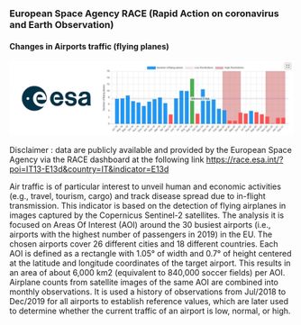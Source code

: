 ### European Space Agency RACE (Rapid Action on coronavirus and Earth Observation)

#### Changes in Airports traffic (flying planes) 

![](esa_logo.jpg)

Disclaimer : data are publicly available and provided by the European Space Agency via the RACE dashboard at the following link https://race.esa.int/?poi=IT13-E13d&country=IT&indicator=E13d

Air traffic is of particular interest to unveil human and economic activities (e.g., travel, tourism, cargo) and track disease spread due to in-flight transmission. This indicator is based on the detection of flying airplanes in images captured by the Copernicus Sentinel-2 satellites. The analysis it is focused on Areas Of Interest (AOI) around the 30 busiest airports (i.e., airports with the highest number of passengers in 2019) in the EU. The chosen airports cover 26 different cities and 18 different countries. Each AOI is defined as a rectangle with 1.05° of width and 0.7° of height centered at the latitude and longitude coordinates of the target airport. This results in an area of about 6,000 km2 (equivalent to 840,000 soccer fields) per AOI. Airplane counts from satellite images of the same AOI are combined into monthly observations. It is used a history of observations from Jul/2018 to Dec/2019 for all airports to establish reference values, which are later used to determine whether the current traffic of an airport is low, normal, or high.
